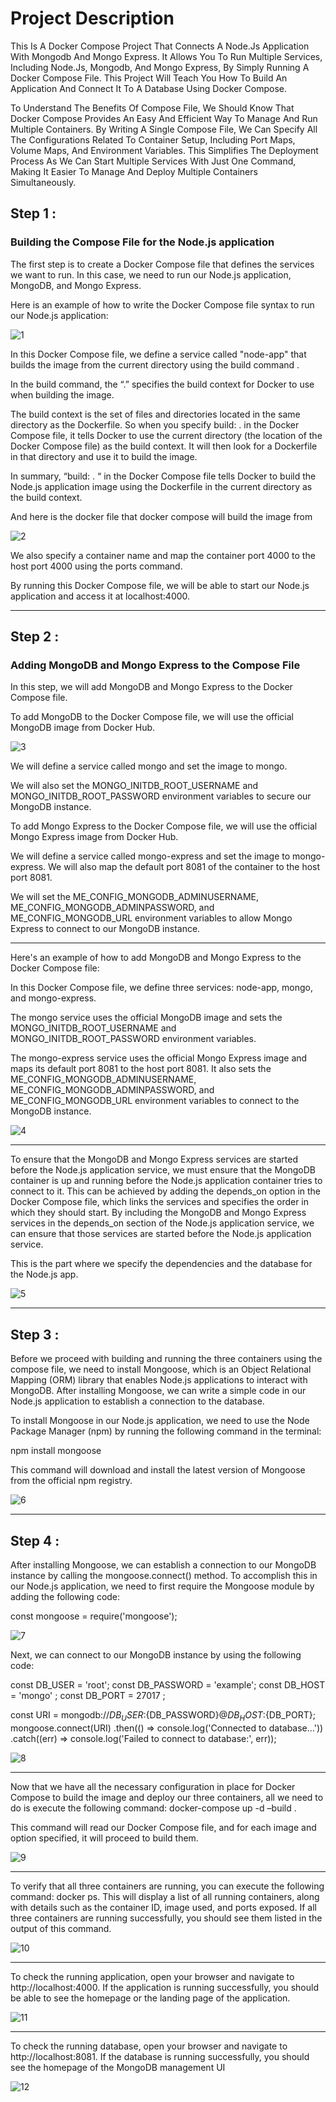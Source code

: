 # Project Description 


This Is A Docker Compose Project That Connects A Node.Js Application With Mongodb And Mongo Express. It Allows You To Run Multiple Services, Including Node.Js, Mongodb, And Mongo Express, By Simply Running A Docker Compose File. This Project Will Teach You How To Build An Application And Connect It To A Database Using Docker Compose.



To Understand The Benefits Of Compose File, We Should Know That Docker Compose Provides An Easy And Efficient Way To Manage And Run Multiple Containers. By Writing A Single Compose File, We Can Specify All The Configurations Related To Container Setup, Including Port Maps, Volume Maps, And Environment Variables. This Simplifies The Deployment Process As We Can Start Multiple Services With Just One Command, Making It Easier To Manage And Deploy Multiple Containers Simultaneously.

## Step 1 :
### Building the Compose File for the Node.js application

The first step is to create a Docker Compose file that defines the services we want to run. In this case, we need to run our Node.js application, MongoDB, and Mongo Express.

Here is an example of how to write the Docker Compose file syntax to run our Node.js application:


![1](https://user-images.githubusercontent.com/88173933/230984556-afcdba78-2672-4696-93fb-73a0883b2f28.png)


In this Docker Compose file, we define a service called "node-app" that builds the image from the current directory using the build command .

In the build command, the “.” specifies the build context for Docker to use when building the image.

 The build context is the set of files and directories located in the same directory as the Dockerfile.
So when you specify build: . in the Docker Compose file, it tells Docker to use the current directory (the location of the Docker Compose file) as the build context. It will then look for a Dockerfile in that directory and use it to build the image.

In summary, “build: . “ in the Docker Compose file tells Docker to build the Node.js application image using the Dockerfile in the current directory as the build context. 

 
And here is the docker file that docker compose will build the image from 


![2](https://user-images.githubusercontent.com/88173933/230984621-0ce6f966-30a1-4373-b22b-e83f1cb988cb.png)



We also specify a container name and map the container port 4000 to the host port 4000 using the ports command.

By running this Docker Compose file, we will be able to start our Node.js application and access it at localhost:4000.

------------


## Step 2 :
###  Adding MongoDB and Mongo Express to the Compose File

In this step, we will add MongoDB and Mongo Express to the Docker Compose file.

To add MongoDB to the Docker Compose file, we will use the official MongoDB image from Docker Hub.


![3](https://user-images.githubusercontent.com/88173933/230984692-af7afcbc-ddf7-49c2-9b53-973069571cbb.png)


 We will define a service called mongo and set the image to mongo.

 We will also set the MONGO_INITDB_ROOT_USERNAME and MONGO_INITDB_ROOT_PASSWORD environment variables to secure our MongoDB instance.

To add Mongo Express to the Docker Compose file, we will use the official Mongo Express image from Docker Hub. 

We will define a service called mongo-express and set the image to mongo-express. We will also map the default port 8081 of the container to the host port 8081. 

We will set the ME_CONFIG_MONGODB_ADMINUSERNAME, ME_CONFIG_MONGODB_ADMINPASSWORD, and ME_CONFIG_MONGODB_URL environment variables to allow Mongo Express to connect to our MongoDB instance.


------------

Here's an example of how to add MongoDB and Mongo Express to the Docker Compose file:


In this Docker Compose file, we define three services: node-app, mongo, and mongo-express.

 The mongo service uses the official MongoDB image and sets the MONGO_INITDB_ROOT_USERNAME and MONGO_INITDB_ROOT_PASSWORD environment variables.

 The mongo-express service uses the official Mongo Express image and maps its default port 8081 to the host port 8081.
 It also sets the ME_CONFIG_MONGODB_ADMINUSERNAME, ME_CONFIG_MONGODB_ADMINPASSWORD, and ME_CONFIG_MONGODB_URL environment variables to connect to the MongoDB instance.


![4](https://user-images.githubusercontent.com/88173933/230984771-b4e1e88a-2256-4ea7-828a-c1b861016209.png)


------------


To ensure that the MongoDB and Mongo Express services are started before the Node.js application service, we must ensure that the MongoDB container is up and running before the Node.js application container tries to connect to it. This can be achieved by adding the depends_on option in the Docker Compose file, which links the services and specifies the order in which they should start. By including the MongoDB and Mongo Express services in the depends_on section of the Node.js application service, we can ensure that those services are started before the Node.js application service.


This is the part where we specify the dependencies and the database for the Node.js app.



![5](https://user-images.githubusercontent.com/88173933/230984826-34d1ca06-6dd7-4e8a-afa0-38acf1f3308f.png)



------------

## Step 3 :


Before we proceed with building and running the three containers using the compose file, we need to install Mongoose, which is an Object Relational Mapping (ORM) library that enables Node.js applications to interact with MongoDB. After installing Mongoose, we can write a simple code in our Node.js application to establish a connection to the database.



To install Mongoose in our Node.js application, we need to use the Node Package Manager (npm) by running the following command in the terminal:

npm install mongoose 

This command will download and install the latest version of Mongoose from the official npm registry.



![6](https://user-images.githubusercontent.com/88173933/230984859-743753e1-11ef-4b34-897f-99e48514e188.png)


------------

## Step 4 :

After installing Mongoose, we can establish a connection to our MongoDB instance by calling the mongoose.connect() method. To accomplish this in our Node.js application, we need to first require the Mongoose module by adding the following code:

const mongoose = require('mongoose');


![7](https://user-images.githubusercontent.com/88173933/230984897-3ffa8610-8fab-47b5-82a7-74a300814403.png)



Next, we can connect to our MongoDB instance by using the following code:

const DB_USER = 'root';
const DB_PASSWORD = 'example';
const DB_HOST = 'mongo' ;
const DB_PORT = 27017 ;

const URI = mongodb://${DB_USER}:${DB_PASSWORD}@${DB_HOST}:${DB_PORT};
mongoose.connect(URI)
.then(() => console.log('Connected to database...'))
.catch((err) => console.log('Failed to connect to database:', err));

![8](https://user-images.githubusercontent.com/88173933/230984930-d4e9084a-64c8-492e-9b88-2bbac0a6d7ff.png)



------------



Now that we have all the necessary configuration in place for Docker Compose to build the image and deploy our three containers, all we need to do is execute the following command: docker-compose up -d –build .

 This command will read our Docker Compose file, and for each image and option specified, it will proceed to build them.


![9](https://user-images.githubusercontent.com/88173933/230984970-17764dfe-ca88-44c2-9e9c-70de933aa11c.png)



------------


To verify that all three containers are running, you can execute the following command: docker ps. This will display a list of all running containers, along with details such as the container ID, image used, and ports exposed. If all three containers are running successfully, you should see them listed in the output of this command.

![10](https://user-images.githubusercontent.com/88173933/230984999-a6506434-349b-4829-afac-23e68f5f455f.png)


------------

To check the running application, open your browser and navigate to http://localhost:4000. If the application is running successfully, you should be able to see the homepage or the landing page of the application.

![11](https://user-images.githubusercontent.com/88173933/230985103-fdf1fd8b-e00f-4827-aef5-f82feaaa3668.png)


------------
To check the running database, open your browser and navigate to http://localhost:8081. If the database is running successfully, you should see the homepage of the MongoDB management UI 


![12](https://user-images.githubusercontent.com/88173933/230985162-4d56d505-5be4-4b4e-bcb8-754f14e329c2.png)





